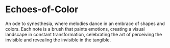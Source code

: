 # Echoes-of-Color
An ode to synesthesia, where melodies dance in an embrace of shapes and colors. Each note is a brush that paints emotions, creating a visual landscape in constant transformation, celebrating the art of perceiving the invisible and revealing the invisible in the tangible.
